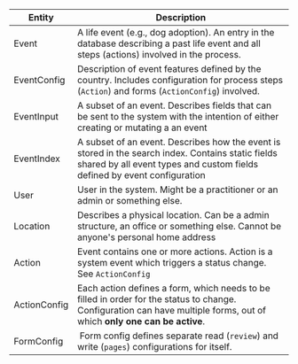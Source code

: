 | Entity       | Description                                                                                                                                                                    |
| ------------ | ------------------------------------------------------------------------------------------------------------------------------------------------------------------------------ |
| Event        | A life event (e.g., dog adoption). An entry in the database describing a past life event and all steps (actions) involved in the process.                                      |
| EventConfig  | Description of event features defined by the country. Includes configuration for process steps (`Action`) and forms (`ActionConfig`) involved.                                 |
| EventInput   | A subset of an event. Describes fields that can be sent to the system with the intention of either creating or mutating a an event                                             |
| EventIndex   | A subset of an event. Describes how the event is stored in the search index. Contains static fields shared by all event types and custom fields defined by event configuration |
| User         | User in the system. Might be a practitioner or an admin or something else.                                                                                                     |
| Location     | Describes a physical location. Can be a admin structure, an office or something else. Cannot be anyone's personal home address                                                 |
| Action       | Event contains one or more actions. Action is a system event which triggers a status change. See `ActionConfig`                                                                |
| ActionConfig | Each action defines a form, which needs to be filled in order for the status to change. Configuration can have multiple forms, out of which **only one can be active**.        |
| FormConfig   |  Form config defines separate read (`review`) and write (`pages`) configurations for itself.                                                                                   |

